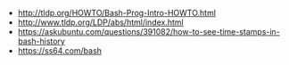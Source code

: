 
* http://tldp.org/HOWTO/Bash-Prog-Intro-HOWTO.html
* http://www.tldp.org/LDP/abs/html/index.html
* https://askubuntu.com/questions/391082/how-to-see-time-stamps-in-bash-history
* https://ss64.com/bash
